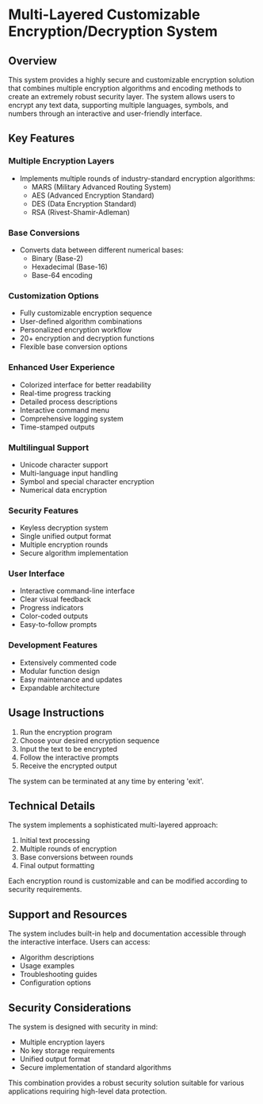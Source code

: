 # Multi-Layered Customizable Encryption/Decryption System

## Overview
This system provides a highly secure and customizable encryption solution that combines multiple encryption algorithms and encoding methods to create an extremely robust security layer. The system allows users to encrypt any text data, supporting multiple languages, symbols, and numbers through an interactive and user-friendly interface.

## Key Features

### Multiple Encryption Layers
- Implements multiple rounds of industry-standard encryption algorithms:
  - MARS (Military Advanced Routing System)
  - AES (Advanced Encryption Standard)
  - DES (Data Encryption Standard) 
  - RSA (Rivest-Shamir-Adleman)

### Base Conversions
- Converts data between different numerical bases:
  - Binary (Base-2)
  - Hexadecimal (Base-16)
  - Base-64 encoding

### Customization Options
- Fully customizable encryption sequence
- User-defined algorithm combinations
- Personalized encryption workflow
- 20+ encryption and decryption functions
- Flexible base conversion options

### Enhanced User Experience
- Colorized interface for better readability
- Real-time progress tracking
- Detailed process descriptions
- Interactive command menu
- Comprehensive logging system
- Time-stamped outputs

### Multilingual Support
- Unicode character support
- Multi-language input handling
- Symbol and special character encryption
- Numerical data encryption

### Security Features
- Keyless decryption system
- Single unified output format
- Multiple encryption rounds
- Secure algorithm implementation

### User Interface
- Interactive command-line interface
- Clear visual feedback
- Progress indicators
- Color-coded outputs
- Easy-to-follow prompts

### Development Features
- Extensively commented code
- Modular function design
- Easy maintenance and updates
- Expandable architecture

## Usage Instructions

1. Run the encryption program
2. Choose your desired encryption sequence
3. Input the text to be encrypted
4. Follow the interactive prompts
5. Receive the encrypted output

The system can be terminated at any time by entering 'exit'.

## Technical Details

The system implements a sophisticated multi-layered approach:

1. Initial text processing
2. Multiple rounds of encryption
3. Base conversions between rounds
4. Final output formatting

Each encryption round is customizable and can be modified according to security requirements.

## Support and Resources

The system includes built-in help and documentation accessible through the interactive interface. Users can access:

- Algorithm descriptions
- Usage examples
- Troubleshooting guides
- Configuration options

## Security Considerations

The system is designed with security in mind:
- Multiple encryption layers
- No key storage requirements
- Unified output format
- Secure implementation of standard algorithms

This combination provides a robust security solution suitable for various applications requiring high-level data protection.
